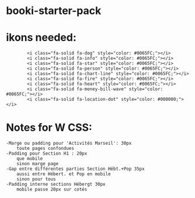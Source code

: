 # booki-starter-pack

# ikons needed:
            <i class="fa-solid fa-dog" style="color: #0065FC;"></i>
            <i class="fa-solid fa-info" style="color: #0065FC;"></i>
            <i class="fa-solid fa-star" style="color: #0065FC;"></i>
            <i class="fa-solid fa-person" style="color: #0065FC;"></i>
            <i class="fa-solid fa-chart-line" style="color: #0065FC;"></i>
            <i class="fa-solid fa-fire" style="color: #0065FC;"></i>
            <i class="fa-solid fa-heart" style="color: #0065FC;"></i>
            <i class="fa-solid fa-money-bill-wave" style="color: #0065FC;"></i>
            <i class="fa-solid fa-location-dot" style="color: #000000;"></i>
# Notes for W CSS:
    -Marge ou padding pour 'Activités Marseil': 30px
        toute pages confondues
    -Padding pour Section H1 : 20px
        que mobile
        sinon marge page
    -Gap entre différentes parties Section Hébt.+Pop 35px
        aussi entre Hébert. et Pop en mobile
        sinon pour tous
    -Padding interne sections Hébergt 30px
        mobile passe 20px sur cotés
